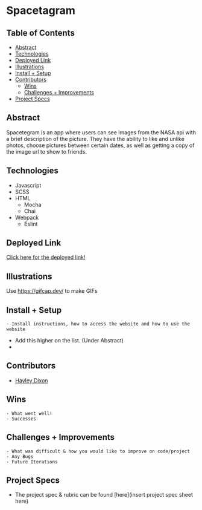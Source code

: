 # Spacetagram

## Table of Contents
  - [Abstract](#abstract)
  - [Technologies](#technologies)
  - [Deployed Link](#deployed-link)
  - [Illustrations](#illustrations)
  - [Install + Setup](#set-up)
  - [Contributors](#contributors)
	- [Wins](#wins)
	- [Challenges + Improvements](#challenges-+-Improvements)
  - [Project Specs](#project-specs)

## Abstract
Spacetegram is an app where users can see images from the NASA api with a brief description of the picture. They have the ability to like and unlike photos, choose pictures between certain dates, as well as getting a copy of the image url to show to friends. 

## Technologies
  - Javascript
  - SCSS
  - HTML
	- Mocha 
	- Chai 
  - Webpack
	- Eslint

## Deployed Link
[Click here for the deployed link!](https://inspiring-leavitt-fc3126.netlify.app)

## Illustrations

Use https://gifcap.dev/ to make GIFs


## Install + Setup
	- Install instructions, how to access the website and how to use the website
- Add this higher on the list. (Under Abstract)
- 




## Contributors
  - [Hayley Dixon](https://github.com/hheyhhay)

## Wins
	- What went well!
	- Successes

## Challenges + Improvements
	- What was difficult & how you would like to improve on code/project
	- Any Bugs
	- Future Iterations


## Project Specs
  - The project spec & rubric can be found [here](insert project spec sheet here)
